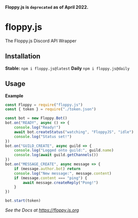 **Floppy.js is `deprecated` as of April 2022.**

# floppy.js
The Floppy.js Discord API Wrapper

## Installation
**Stable:**
`npm i floppy.js@latest`
**Daily**
`npm i floppy.js@daily`

## Usage
**Example**
```js
const Floppy = require("floppy.js")
const { token } = require("./token.json")

const bot = new Floppy.Bot()
bot.on("READY", async () => {
    console.log("Ready!")
    await bot.createStatus("watching", "FloppyJS", "idle")
    console.log("Status set!")
})
bot.on("GUILD_CREATE", async guild => {
    console.log("Logged onto guild:", guild.name)
    console.log(await guild.getChannels())
})
bot.on("MESSAGE_CREATE", async message => {
    if (message.author.bot) return
    console.log("New message:", message.content)
    if (message.content === "ping") {
        await message.createReply("Pong!")
    }
})

bot.start(token)
```

_See the Docs at https://floppy.js.org_

